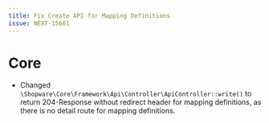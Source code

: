 ```yaml
---
title: Fix Create API for Mapping Definitions
issue: NEXT-15661
---
```

# Core
* Changed `\Shopware\Core\Framework\Api\Controller\ApiController::write()` to return 204-Response without redirect header for mapping definitions, as there is no detail route for mapping definitions.
